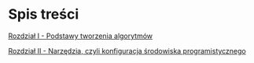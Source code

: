 # Spis treści

[Rozdział I - Podstawy tworzenia algorytmów](http://skrypt-TI.github.io/1.html)

[Rozdział II - Narzędzia, czyli konfiguracja środowiska programistycznego](http://skrypt-TI.github.io/2.html)

